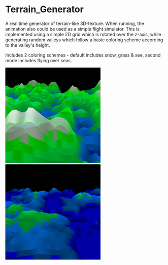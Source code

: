 # Terrain_Generator
A real time generator of terrain-like 3D-texture.
When running, the animation also could be used as a simple flight simulator.
This is implemented using a simple 2D grid which is rotated over the z-axis, while generating random valleys which follow a basic coloring scheme according to the valley's height.

Includes 2 coloring schemes - default includes snow, grass & see, second mode includes flying over seas.

<img src="https://github.com/caluser/Terrain_Generator/blob/master/Screenshots/terrain_ss.png" width="300" height="300">

<img src="https://github.com/caluser/Terrain_Generator/blob/master/Screenshots/terrain_ss2.png" width="300" height="300">
